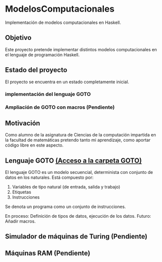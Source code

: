 # ModelosComputacionales
Implementación de modelos computacionales en Haskell.

## Objetivo

Este proyecto pretende implementar distintos modelos computacionales en el lenguaje de programación Haskell.

## Estado del proyecto

El proyecto se encuentra en un estado completamente inicial. 

### implementación del lenguaje GOTO
### Ampliación de GOTO con macros (Pendiente)

## Motivación

Como alumno de la asignatura de Ciencias de la computación impartida en la facultad de matemáticas pretendo tanto mi aprendizaje, como aportar código libre en este aspecto.

## Lenguaje GOTO [(Acceso a la carpeta GOTO)](https://github.com/EduPH/ModelosComputacionales/tree/master/GOTO)

El lenguaje GOTO es un modelo secuencial, determinista con conjunto de datos en los naturales. Está compuesto por:

1. Variables de tipo natural (de entrada, salida y trabajo)
2. Etiquetas
3. Instrucciones

Se denota un programa como un conjunto de instrucciones.

En proceso: Definición de tipos de datos, ejecución de los datos.
Futuro: Añadir macros.

## Simulador de máquinas de Turing (Pendiente)

## Máquinas RAM (Pendiente)